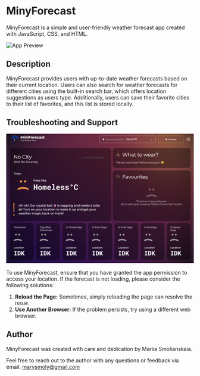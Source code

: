 # MinyForecast

MinyForecast is a simple and user-friendly weather forecast app created with JavaScript, CSS, and HTML.

![App Preview]([https://github.com/smllns/mini-forecast/blob/main/imgs/forecast.png?raw=true](https://github.com/smllns/mini-forecast/blob/main/imgs/new%20forecast.png?raw=true))

## Description

MinyForecast provides users with up-to-date weather forecasts based on their current location. Users can also search for weather forecasts for different cities using the built-in search bar, which offers location suggestions as users type. Additionally, users can save their favorite cities to their list of favorites, and this list is stored locally.

## Troubleshooting and Support

![Error state](https://github.com/smllns/mini-forecast/blob/main/imgs/forecats%20error.png?raw=true)

To use MinyForecast, ensure that you have granted the app permission to access your location. If the forecast is not loading, please consider the following solutions:

1. **Reload the Page:** Sometimes, simply reloading the page can resolve the issue.
2. **Use Another Browser:** If the problem persists, try using a different web browser.

## Author

MinyForecast was created with care and dedication by Mariia Smolianskaia.

Feel free to reach out to the author with any questions or feedback via email: marysmoly@gmail.com
